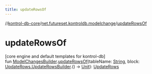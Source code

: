 ```yaml
---
title: updateRowsOf
---
```

//[kontrol-db-core](../../index.html)/[net.futureset.kontroldb.modelchange](index.html)/[updateRowsOf](update-rows-of.html)



# updateRowsOf



[core engine and default templates for kontrol-db]\
fun [ModelChangesBuilder](../net.futureset.kontroldb.dsl/-model-changes-builder/index.html).[updateRowsOf](update-rows-of.html)(tableName: [String](https://kotlinlang.org/api/latest/jvm/stdlib/kotlin/-string/index.html), block: [UpdateRows.UpdateRowsBuilder](-update-rows/-update-rows-builder/index.html).() -&gt; [Unit](https://kotlinlang.org/api/latest/jvm/stdlib/kotlin/-unit/index.html)): [UpdateRows](-update-rows/index.html)




